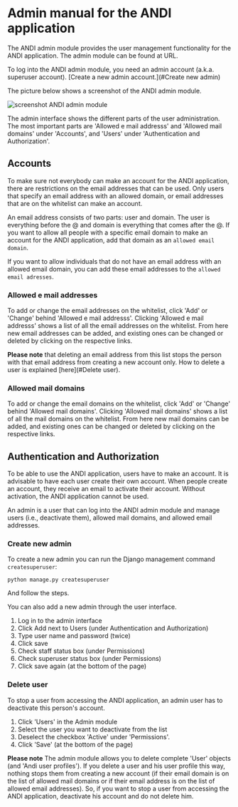 # Admin manual for the ANDI application

The ANDI admin module provides the user management functionality for the ANDI application. The admin module can be found at URL.

To log into the ANDI admin module, you need an admin account (a.k.a. superuser account). [Create a new admin account.](#Create new admin)

The picture below shows a screenshot of the ANDI admin module.

![screenshot ANDI admin module](https://github.com/jvdzwaan/ANDI-frontend/blob/django/doc/img/andi-admin.png?raw=true "Screenshot of the ANDI admin module")

The admin interface shows the different parts of the user administration. The most important parts are 'Allowed e mail addresss' and 'Allowed mail domains' under 'Accounts', and 'Users' under 'Authentication and Authorization'.

## Accounts

To make sure not everybody can make an account for the ANDI application, there
are restrictions on the email addresses that can be used. Only users that specify
an email address with an allowed domain, or email addresses that are on the
whitelist can make an account.

An email address consists of two parts: user and domain. The user is everything
before the @ and domain is everything that comes after the @. If you want to allow all
people with a specific email domain to make an account for the ANDI application,
add that domain as an `allowed email domain`.

If you want to allow individuals that do not have an email address with an allowed
email domain, you can add these email addresses to the `allowed email adresses`.

### Allowed e mail addresses

To add or change the email addresses on the whitelist, click 'Add' or 'Change' behind 'Allowed e mail addresss'. Clicking 'Allowed e mail addresss' shows a list of all the email addresses on the whitelist. From here new email addresses can be added, and existing ones can be changed or deleted by clicking on the respective links.

**Please note** that deleting an email address from this list stops the person with that email address from creating a new account only. How to delete a user is explained [here](#Delete user).

### Allowed mail domains

To add or change the email domains on the whitelist, click 'Add' or 'Change' behind 'Allowed mail domains'. Clicking 'Allowed mail domains' shows a list of all the mail domains on the whitelist. From here new mail domains can be added, and existing ones can be changed or deleted by clicking on the respective links.

## Authentication and Authorization

To be able to use the ANDI application, users have to make an account. It is advisable to have each user create their own account. When people create an account, they receive an email to activate their account. Without activation, the ANDI application cannot be used.

An admin is a user that can log into the ANDI admin module and manage users (i.e., deactivate them), allowed mail domains, and allowed email addresses.

### Create new admin

To create a new admin you can run the Django management command `createsuperuser`:

```
python manage.py createsuperuser
```

And follow the steps.

You can also add a new admin through the user interface.

1. Log in to the admin interface
2. Click Add next to Users (under Authentication and Authorization)
3. Type user name and password (twice)
4. Click save
5. Check staff status box (under Permissions)
6. Check superuser status box (under Permissions)
7. Click save again (at the bottom of the page)

### Delete user

To stop a user from accessing the ANDI application, an admin user has to deactivate this person's account.

1. Click 'Users' in the Admin module
2. Select the user you want to deactivate from the list
3. Deselect the checkbox 'Active' under 'Permissions'.
4. Click 'Save' (at the bottom of the page)

**Please note** The admin module allows you to delete complete 'User' objects (and 'Andi user profiles'). If you delete a user and his user profile this way, nothing stops them from creating a new account (if their email domain is on the list of allowed mail domains or if their email address is on the list of allowed email addresses). So, if you want to stop a user from accessing the ANDI application, deactivate his account and do not delete him.
